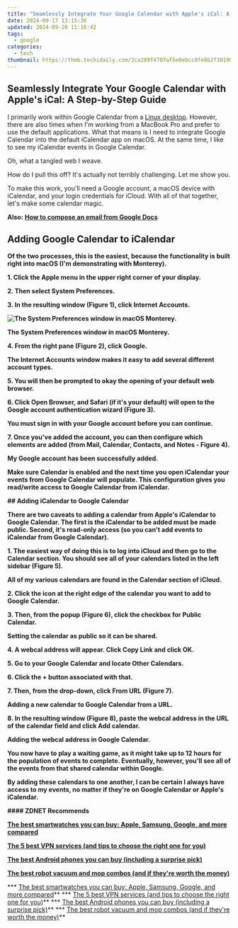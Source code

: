 ```yaml
---
title: "Seamlessly Integrate Your Google Calendar with Apple's iCal: A Step-by-Step Guide"
date: 2024-09-17 13:15:36
updated: 2024-09-20 11:16:42
tags:
  - google
categories:
  - tech
thumbnail: https://thmb.techidaily.com/3ca289f4707af5e0ebcc0fe8b2f301906af8c014f3bb06033bb1a4fefba543ee.jpg
---
```


## Seamlessly Integrate Your Google Calendar with Apple's iCal: A Step-by-Step Guide

I primarily work within Google Calendar from a [Linux desktop](https://www.zdnet.com/article/best-linux-desktops-for-beginners/). However, there are also times when I'm working from a MacBook Pro and prefer to use the default applications. What that means is I need to integrate Google Calendar into the default iCalendar app on macOS. At the same time, I like to see my iCalendar events in Google Calendar.

Oh, what a tangled web I weave.

How do I pull this off? It's actually not terribly challenging. Let me show you.

To make this work, you'll need a Google account, a macOS device with iCalendar, and your login credentials for iCloud. With all of that together, let's make some calendar magic.

**Also:** [**How to compose an email from Google Docs**](https://www.zdnet.com/article/how-to-compose-an-email-from-google-docs/)

## **Adding Google Calendar to iCalendar**

**Of the two processes, this is the easiest, because the functionality is built right into macOS (I'm demonstrating with Monterey).** 

**1\. Click the Apple menu in the upper right corner of your display.** 

**2\. Then select System Preferences.** 

**3\. In the resulting window (Figure 1), click Internet Accounts.** 

**![The System Preferences window in macOS Monterey.](https://www.zdnet.com/a/img/resize/82c326f31d5b7e6458886881c055fd1c28143c39/2022/05/19/8d33c551-9af6-4d34-8152-5cd80a5d57cb/calendars1.jpg?auto=webp&width=1280)**

**The System Preferences window in macOS Monterey.**

**4\. From the right pane (Figure 2), click Google.**

**The Internet Accounts window makes it easy to add several different account types.**

**5\. You will then be prompted to okay the opening of your default web browser.** 

**6\. Click Open Browser, and Safari (if it's your default) will open to the Google account authentication wizard (Figure 3).** 

**You must sign in with your Google account before you can continue.**

**7\. Once you've added the account, you can then configure which elements are added (from Mail, Calendar, Contacts, and Notes - Figure 4).**

**My Google account has been successfully added.**

**Make sure Calendar is enabled and the next time you open iCalendar your events from Google Calendar will populate. This configuration gives you read/write access to Google Calendar from iCalendar.**

**## Adding iCalendar to Google Calendar**

**There are two caveats to adding a calendar from Apple's iCalendar to Google Calendar. The first is the iCalendar to be added must be made public. Second, it's read-only access (so you can't add events to iCalendar from Google Calendar).**

**1. The easiest way of doing this is to log into iCloud and then go to the Calendar section. You should see all of your calendars listed in the left sidebar (Figure 5).**

**All of my various calendars are found in the Calendar section of iCloud.**

**2\. Click the icon at the right edge of the calendar you want to add to Google Calendar.**

**3\. Then, from the popup (Figure 6), click the checkbox for Public Calendar.**

**Setting the calendar as public so it can be shared.** 

**4\. A webcal address will appear. Click Copy Link and click OK.** 

**5\. Go to your Google Calendar and locate Other Calendars.** 

**6\. Click the + button associated with that.**

**7\. Then, from the drop-down, click From URL (Figure 7).**

**Adding a new calendar to Google Calendar from a URL.**

**8\. In the resulting window (Figure 8), paste the webcal address in the URL of the calendar field and click Add calendar.**

**Adding the webcal address in Google Calendar.**

**You now have to play a waiting game, as it might take up to 12 hours for the population of events to complete. Eventually, however, you'll see all of the events from that shared calendar within Google.** 

**By adding these calendars to one another, I can be certain I always have access to my events, no matter if they're on Google Calendar or Apple's iCalendar.** 

**#### ZDNET Recommends**

**[The best smartwatches you can buy: Apple, Samsung, Google, and more compared](https://www.zdnet.com/article/best-smartwatch/ "The best smartwatches you can buy: Apple, Samsung, Google, and more compared")**

**[The 5 best VPN services (and tips to choose the right one for you)](https://www.zdnet.com/article/best-vpn/ "The 5 best VPN services (and tips to choose the right one for you)")**

**[The best Android phones you can buy (including a surprise pick)](https://www.zdnet.com/article/best-android-phone/ "The best Android phones you can buy (including a surprise pick)")**

**[The best robot vacuum and mop combos (and if they're worth the money)](https://www.zdnet.com/article/best-robot-vacuum-mop/ "The best robot vacuum and mop combos (and if they're worth the money)")**

*** [The best smartwatches you can buy: Apple, Samsung, Google, and more compared](https://www.zdnet.com/article/best-smartwatch/ "The best smartwatches you can buy: Apple, Samsung, Google, and more compared")**
*** [The 5 best VPN services (and tips to choose the right one for you)](https://www.zdnet.com/article/best-vpn/ "The 5 best VPN services (and tips to choose the right one for you)")**
*** [The best Android phones you can buy (including a surprise pick)](https://www.zdnet.com/article/best-android-phone/ "The best Android phones you can buy (including a surprise pick)")**
*** [The best robot vacuum and mop combos (and if they're worth the money)](https://www.zdnet.com/article/best-robot-vacuum-mop/ "The best robot vacuum and mop combos (and if they're worth the money)")**

<ins class="adsbygoogle"
     style="display:block"
     data-ad-format="autorelaxed"
     data-ad-client="ca-pub-7571918770474297"
     data-ad-slot="1223367746"></ins>



<ins class="adsbygoogle"
     style="display:block"
     data-ad-client="ca-pub-7571918770474297"
     data-ad-slot="8358498916"
     data-ad-format="auto"
     data-full-width-responsive="true"></ins>
